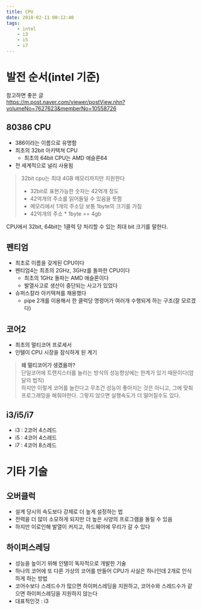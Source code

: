 ```yaml
---
title: CPU
date: 2018-02-11 00:12:40
tags:
    - intel
    - i3
    - i5
    - i7
---  
```


# 발전 순서(intel 기준)  
참고하면 좋은 글  
<https://m.post.naver.com/viewer/postView.nhn?volumeNo=7627623&memberNo=10558726>  

## 80386 CPU  
- 386이라는 이름으로 유명함  
- 최초의 32bit 아키텍쳐 CPU  
    - 최초의 64bit CPU는 AMD 애슬론64
- 전 세계적으로 널리 사용됨  

> 32bit cpu는 최대 4GB 메모리까지만 지원한다  
> - 32bit로 표현가능한 숫자는 42억개 정도  
> - 42억개의 주소를 읽어들일 수 있음을 뜻함  
> - 메모리에서 1개의 주소당 보통 1byte의 크기를 가짐  
> - 42억개의 주소 * 1byte == 4gb  

CPU에서 32bit, 64bit는 1클럭 당 처리할 수 있는 최대 bit 크기를 말한다.  

## 펜티엄
- 최초로 이름을 갖게된 CPU이다
- 펜티엄4는 최초의 2GHz, 3GHz를 돌파한 CPU이다  
    - 최초의 1GHz 돌파는 AMD 애슬론이다
    - 발열사고로 생산이 중단되는 사고가 있었다  
- 슈퍼스칼라 아키텍쳐를 채용했다  
    - pipe 2개를 이용해서 한 클럭당 명령어가 여러개 수행되게 하는 구조(잘 모르겠다)  

## 코어2  
- 최초의 멀티코어 프로세서  
- 인텔이 CPU 시장을 잠식하게 된 계기  

> **왜 멀티코어가 생겼을까?**  
> 단일코어에 트랜지스터를 늘리는 방식의 성능향상에는 한계가 있기 때문이다(암달의 법칙)  
> 하지만 이렇게 코어를 늘린다고 무조건 성능이 좋아지는 것은 아니고, 그에 맞춰 프로그래밍을 해줘야한다. 그렇지 않으면 실행속도가 더 떨어질수도 있다.  

## i3/i5/i7  
- i3 : 2코어 4스레드  
- i5 : 4코어 4스레드  
- i7 : 4코어 8스레드  
 
# 기타 기술  
## 오버클럭  
- 설계 당시의 속도보다 강제로 더 높게 설정하는 법  
- 전력을 더 많이 소모하게 되지만 더 높은 사양의 프로그램을 돌릴 수 있음  
- 하지만 이로인해 발열이 커지고, 하드웨어에 무리가 갈 수 있다  

## 하이퍼스레딩  
- 성능을 높이기 위해 인텔이 독자적으로 개발한 기술  
- 하나의 코어에 또 다른 가상의 코어를 만들어 CPU가 사실은 하나인데 2개로 인식하게 하는 방법  
- 코어수보다 스레드수가 많으면 하이퍼스레딩을 지원하고, 코어수와 스레드수가 같으면 하이퍼스레딩을 지원하지 않는다  
- 대표적인것 : i3  

<!-- more -->